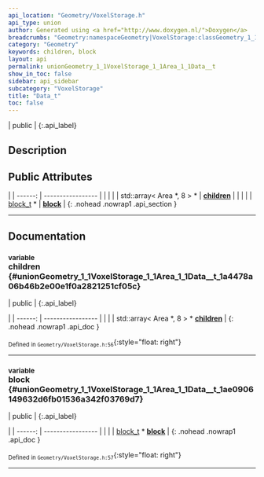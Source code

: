 ```yaml
---
api_location: "Geometry/VoxelStorage.h"
api_type: union
author: Generated using <a href="http://www.doxygen.nl/">Doxygen</a>
breadcrumbs: "Geometry:namespaceGeometry|VoxelStorage:classGeometry_1_1VoxelStorage|Area:structGeometry_1_1VoxelStorage_1_1Area"
category: "Geometry"
keywords: children, block
layout: api
permalink: unionGeometry_1_1VoxelStorage_1_1Area_1_1Data__t
show_in_toc: false
sidebar: api_sidebar
subcategory: "VoxelStorage"
title: "Data_t"
toc: false
---
```


| public |
{:.api_label}

## Description





## Public Attributes

|
| ------: | ----------------- |
|  | |
| std::array< Area *, 8 > * | **[children](#unionGeometry_1_1VoxelStorage_1_1Area_1_1Data%5F%5Ft_1a4478a06b46b2e00e1f0a2821251cf05c)**  |
|  | |
| [block_t](classGeometry_1_1VoxelStorage#classGeometry_1_1VoxelStorage_1a6eddaa2eabb26aa573045c2425c4f1bf) * | **[block](#unionGeometry_1_1VoxelStorage_1_1Area_1_1Data%5F%5Ft_1ae0906149632d6fb01536a342f03769d7)**  |
{: .nohead .nowrap1 .api_section }


-------------------------------------------------------------------

## Documentation

### <small>variable</small><br/> children {#unionGeometry_1_1VoxelStorage_1_1Area_1_1Data__t_1a4478a06b46b2e00e1f0a2821251cf05c}

| public |
{:.api_label}

|
| ------: | ----------------- |
|  |
| std::array< Area *, 8 > * **[children](#unionGeometry_1_1VoxelStorage_1_1Area_1_1Data%5F%5Ft_1a4478a06b46b2e00e1f0a2821251cf05c)**  |
{: .nohead .nowrap1 .api_doc }





<sub>Defined in `Geometry/VoxelStorage.h:56`</sub>{:style="float: right"}

-------------------------------------------------------------------

### <small>variable</small><br/> block {#unionGeometry_1_1VoxelStorage_1_1Area_1_1Data__t_1ae0906149632d6fb01536a342f03769d7}

| public |
{:.api_label}

|
| ------: | ----------------- |
|  |
| [block_t](classGeometry_1_1VoxelStorage#classGeometry_1_1VoxelStorage_1a6eddaa2eabb26aa573045c2425c4f1bf) * **[block](#unionGeometry_1_1VoxelStorage_1_1Area_1_1Data%5F%5Ft_1ae0906149632d6fb01536a342f03769d7)**  |
{: .nohead .nowrap1 .api_doc }





<sub>Defined in `Geometry/VoxelStorage.h:57`</sub>{:style="float: right"}

-------------------------------------------------------------------

